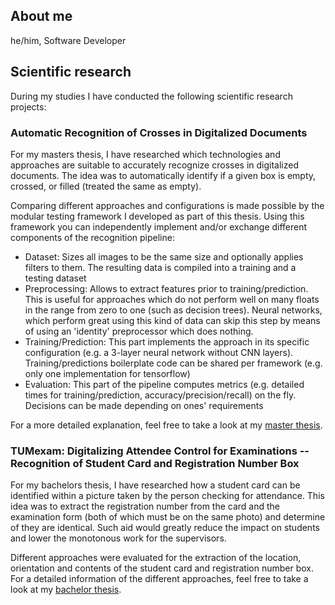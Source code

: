 ## About me

he/him, Software Developer

## Scientific research

During my studies I have conducted the following scientific research projects:

### Automatic Recognition of Crosses in Digitalized Documents

For my masters thesis, I have researched which technologies and approaches are suitable to accurately recognize crosses in digitalized documents.
The idea was to automatically identify if a given box is empty, crossed, or filled (treated the same as empty).

Comparing different approaches and configurations is made possible by the modular testing framework I developed as part of this thesis.
Using this framework you can independently implement and/or exchange different components of the recognition pipeline:

* Dataset: Sizes all images to be the same size and optionally applies filters to them. The resulting data is compiled into a training and a testing dataset
* Preprocessing: Allows to extract features prior to training/prediction. This is useful for approaches which do not perform well on many floats in the range from zero to one (such as decision trees). Neural networks, which perform great using this kind of data can skip this step by means of using an 'identity' preprocessor which does nothing.
* Training/Prediction: This part implements the approach in its specific configuration (e.g. a 3-layer neural network without CNN layers). Training/predictions boilerplate code can be shared per framework (e.g. only one implementation for tensorflow)
* Evaluation: This part of the pipeline computes metrics (e.g. detailed times for training/prediction, accuracy/precision/recall) on the fly. Decisions can be made depending on ones' requirements

For a more detailed explanation, feel free to take a look at my [master thesis](master-thesis.pdf).

### TUMexam: Digitalizing Attendee Control for Examinations -- Recognition of Student Card and Registration Number Box

For my bachelors thesis, I have researched how a student card can be identified within a picture taken by the person checking for attendance.
This idea was to extract the registration number from the card and the examination form (both of which must be on the same photo) and determine of they are identical.
Such aid would greatly reduce the impact on students and lower the monotonous work for the supervisors.

Different approaches were evaluated for the extraction of the location, orientation and contents of the student card and registration number box.
For a detailed information of the different approaches, feel free to take a look at my [bachelor thesis](bachelor-thesis.pdf).
